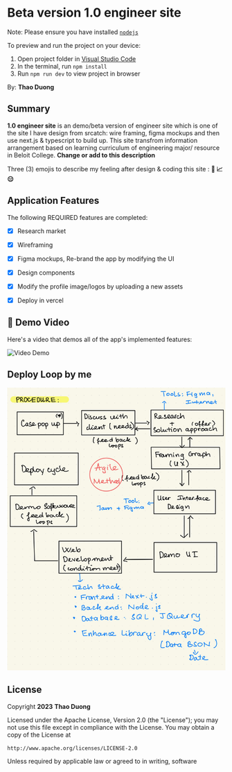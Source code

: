 
  # Beta version 1.0 engineer site

  Note: Please ensure you have installed <code><a href="https://nodejs.org/en/download/">nodejs</a></code>

  To preview and run the project on your device:
  1) Open project folder in <a href="https://code.visualstudio.com/download">Visual Studio Code</a>
  2) In the terminal, run `npm install`
  3) Run `npm run dev` to view project in browser

By: **Thao Duong**


## Summary

**1.0 engineer site** is an demo/beta version of engineer site which is one of the site I have design from srcatch: wire framing, figma mockups and then use next.js & typescript to build up. This site transfrom information arrangement based on learning curriculum of engineering major/ resource in Beloit College.
**Change or add to this description**

Three (3) emojis to describe my feeling after design & coding this site : **:panda_face: :chart_with_upwards_trend: :expressionless:**

## Application Features

The following REQUIRED features are completed:

- [x] Research market 
- [x] Wireframing 
- [x] Figma mockups, Re-brand the app by modifying the UI
- [x] Design components
- [x] Modify the profile image/logos by uploading a new assets
- [x] Deploy in vercel


## 🎥 Demo Video

Here's a video that demos all of the app's implemented features:

<img src='https://github.com/liceyoung/engineer.site-webbeta1.0/blob/main/optimizeenginerrscreen.gif' title='Video Demo' width='' alt='Video Demo'/>


## Deploy Loop by me
<img src='https://github.com/liceyoung/engineer.site-webbeta1.0/blob/main/deploy%20cycle.jpg' title='Chosen Screenshot' width='' alt='My Notes' />

## License

Copyright **2023** **Thao Duong**

Licensed under the Apache License, Version 2.0 (the "License");
you may not use this file except in compliance with the License.
You may obtain a copy of the License at

    http://www.apache.org/licenses/LICENSE-2.0

Unless required by applicable law or agreed to in writing, software
  
